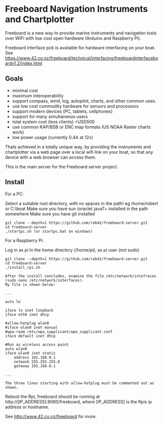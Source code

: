 Freeboard Navigation Instruments and Chartplotter
=================================================

Freeboard is a new way to provide marine instruments and navigation tools over WIFI with low cost open hardware (Arduino and Raspberry Pi).

Freeboard interface pcb is available for hardware interfacing on your boat. See https://www.42.co.nz/freeboard/technical/interfacing/freeboardinterfaceboardv1.2/index.html

Goals
-----

 * minimal cost
 * maximum interoperability
 * support compass, wind, log, autopilot, charts, and other common uses.
 * use low cost commodity hardware for sensors and processors
 * support modern devices (PC, tablets, cellphones)
 * support for many simultaneous users
 * total system cost (less clients) <USD500
 * use common KAP/BSB or ENC map formats (US NOAA Raster charts work)
 * low power usage (currently 0.4A at 12v)

Thats achieved in a totally unique way, by providing the instruments and chartplotter via a web page over a local wifi link on your boat, so that any device with a web browser can access them.

This is the main server for the Freeboard server project.  

Install
-------

For a PC:

Select a suitable root directory, with no spaces in the path! eg /home/robert or C:\boat
Make sure you have sun (oracle) java7+ installed in the path somewhere
Make sure you have git installed
```
git clone --depth=1 https://github.com/rob42/freeboard-server.git
cd freeboard-server
./startpc.sh (or startpc.bat on windows)
```
For a Raspberry Pi:

Log in as pi
In the home directory (/home/pi), as pi user (not sudo)
```
git clone --depth=1 https://github.com/rob42/freeboard-server.git
cd freeboard-server
./install_rpi.sh

After the install concludes, examine the file /etc/network/intefraces (sudo nano /etc/network/interfaces).
My file is shown below:

...

auto lo

iface lo inet loopback
iface eth0 inet dhcp

#allow-hotplug wlan0
#iface wlan0 inet manual
#wpa-roam /etc/wpa_supplicant/wpa_supplicant.conf
iface default inet dhcp

#Run as wireless access point
auto wlan0
iface wlan0 inet static
    address 192.168.0.1
    netmask 255.255.255.0
    gateway 192.168.0.1

...

The three lines starting with allow-hotplug must be commented out as shown.

```
Reboot the Rpi, freeboard should be running at http://[IP_ADDRESS]:8080/freeboard, where [IP_ADDRESS] is the Rpis ip address or hostname.

See http://www.42.co.nz/freeboard for more.
